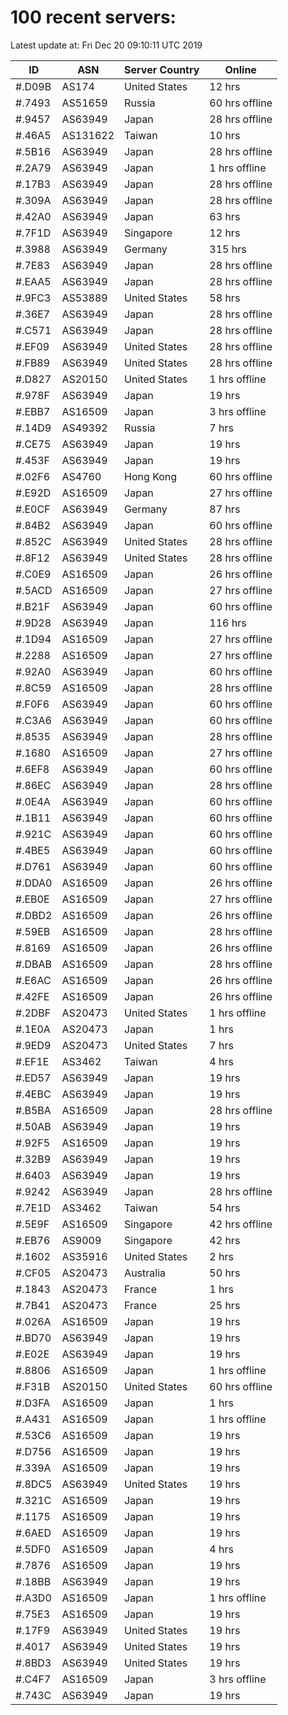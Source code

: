 # 100 recent servers:

Latest update at: Fri Dec 20 09:10:11 UTC 2019

| ID | ASN | Server Country | Online |
| -- | --- | -------------- | ------ |
| #.D09B | AS174 | United States | 12 hrs |
| #.7493 | AS51659 | Russia | 60 hrs offline |
| #.9457 | AS63949 | Japan | 28 hrs offline |
| #.46A5 | AS131622 | Taiwan | 10 hrs |
| #.5B16 | AS63949 | Japan | 28 hrs offline |
| #.2A79 | AS63949 | Japan | 1 hrs offline |
| #.17B3 | AS63949 | Japan | 28 hrs offline |
| #.309A | AS63949 | Japan | 28 hrs offline |
| #.42A0 | AS63949 | Japan | 63 hrs |
| #.7F1D | AS63949 | Singapore | 12 hrs |
| #.3988 | AS63949 | Germany | 315 hrs |
| #.7E83 | AS63949 | Japan | 28 hrs offline |
| #.EAA5 | AS63949 | Japan | 28 hrs offline |
| #.9FC3 | AS53889 | United States | 58 hrs |
| #.36E7 | AS63949 | Japan | 28 hrs offline |
| #.C571 | AS63949 | Japan | 28 hrs offline |
| #.EF09 | AS63949 | United States | 28 hrs offline |
| #.FB89 | AS63949 | United States | 28 hrs offline |
| #.D827 | AS20150 | United States | 1 hrs offline |
| #.978F | AS63949 | Japan | 19 hrs |
| #.EBB7 | AS16509 | Japan | 3 hrs offline |
| #.14D9 | AS49392 | Russia | 7 hrs |
| #.CE75 | AS63949 | Japan | 19 hrs |
| #.453F | AS63949 | Japan | 19 hrs |
| #.02F6 | AS4760 | Hong Kong | 60 hrs offline |
| #.E92D | AS16509 | Japan | 27 hrs offline |
| #.E0CF | AS63949 | Germany | 87 hrs |
| #.84B2 | AS63949 | Japan | 60 hrs offline |
| #.852C | AS63949 | United States | 28 hrs offline |
| #.8F12 | AS63949 | United States | 28 hrs offline |
| #.C0E9 | AS16509 | Japan | 26 hrs offline |
| #.5ACD | AS16509 | Japan | 27 hrs offline |
| #.B21F | AS63949 | Japan | 60 hrs offline |
| #.9D28 | AS63949 | Japan | 116 hrs |
| #.1D94 | AS16509 | Japan | 27 hrs offline |
| #.2288 | AS16509 | Japan | 27 hrs offline |
| #.92A0 | AS63949 | Japan | 60 hrs offline |
| #.8C59 | AS16509 | Japan | 28 hrs offline |
| #.F0F6 | AS63949 | Japan | 60 hrs offline |
| #.C3A6 | AS63949 | Japan | 60 hrs offline |
| #.8535 | AS63949 | Japan | 28 hrs offline |
| #.1680 | AS16509 | Japan | 27 hrs offline |
| #.6EF8 | AS63949 | Japan | 60 hrs offline |
| #.86EC | AS63949 | Japan | 28 hrs offline |
| #.0E4A | AS63949 | Japan | 60 hrs offline |
| #.1B11 | AS63949 | Japan | 60 hrs offline |
| #.921C | AS63949 | Japan | 60 hrs offline |
| #.4BE5 | AS63949 | Japan | 60 hrs offline |
| #.D761 | AS63949 | Japan | 60 hrs offline |
| #.DDA0 | AS16509 | Japan | 26 hrs offline |
| #.EB0E | AS16509 | Japan | 27 hrs offline |
| #.DBD2 | AS16509 | Japan | 26 hrs offline |
| #.59EB | AS16509 | Japan | 28 hrs offline |
| #.8169 | AS16509 | Japan | 26 hrs offline |
| #.DBAB | AS16509 | Japan | 28 hrs offline |
| #.E6AC | AS16509 | Japan | 26 hrs offline |
| #.42FE | AS16509 | Japan | 26 hrs offline |
| #.2DBF | AS20473 | United States | 1 hrs offline |
| #.1E0A | AS20473 | Japan | 1 hrs |
| #.9ED9 | AS20473 | United States | 7 hrs |
| #.EF1E | AS3462 | Taiwan | 4 hrs |
| #.ED57 | AS63949 | Japan | 19 hrs |
| #.4EBC | AS63949 | Japan | 19 hrs |
| #.B5BA | AS16509 | Japan | 28 hrs offline |
| #.50AB | AS63949 | Japan | 19 hrs |
| #.92F5 | AS16509 | Japan | 19 hrs |
| #.32B9 | AS63949 | Japan | 19 hrs |
| #.6403 | AS63949 | Japan | 19 hrs |
| #.9242 | AS63949 | Japan | 28 hrs offline |
| #.7E1D | AS3462 | Taiwan | 54 hrs |
| #.5E9F | AS16509 | Singapore | 42 hrs offline |
| #.EB76 | AS9009 | Singapore | 42 hrs |
| #.1602 | AS35916 | United States | 2 hrs |
| #.CF05 | AS20473 | Australia | 50 hrs |
| #.1843 | AS20473 | France | 1 hrs |
| #.7B41 | AS20473 | France | 25 hrs |
| #.026A | AS16509 | Japan | 19 hrs |
| #.BD70 | AS63949 | Japan | 19 hrs |
| #.E02E | AS63949 | Japan | 19 hrs |
| #.8806 | AS16509 | Japan | 1 hrs offline |
| #.F31B | AS20150 | United States | 60 hrs offline |
| #.D3FA | AS16509 | Japan | 1 hrs |
| #.A431 | AS16509 | Japan | 1 hrs offline |
| #.53C6 | AS16509 | Japan | 19 hrs |
| #.D756 | AS16509 | Japan | 19 hrs |
| #.339A | AS16509 | Japan | 19 hrs |
| #.8DC5 | AS63949 | United States | 19 hrs |
| #.321C | AS16509 | Japan | 19 hrs |
| #.1175 | AS16509 | Japan | 19 hrs |
| #.6AED | AS16509 | Japan | 19 hrs |
| #.5DF0 | AS16509 | Japan | 4 hrs |
| #.7876 | AS16509 | Japan | 19 hrs |
| #.18BB | AS63949 | Japan | 19 hrs |
| #.A3D0 | AS16509 | Japan | 1 hrs offline |
| #.75E3 | AS16509 | Japan | 19 hrs |
| #.17F9 | AS63949 | United States | 19 hrs |
| #.4017 | AS63949 | United States | 19 hrs |
| #.8BD3 | AS63949 | United States | 19 hrs |
| #.C4F7 | AS16509 | Japan | 3 hrs offline |
| #.743C | AS63949 | Japan | 19 hrs |

